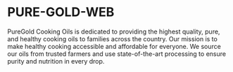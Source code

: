 # PURE-GOLD-WEB
PureGold Cooking Oils is dedicated to providing the highest quality, pure, and healthy cooking oils to families across the country. Our mission is to make healthy cooking accessible and affordable for everyone.  We source our oils from trusted farmers and use state-of-the-art processing to ensure purity and nutrition in every drop. 
